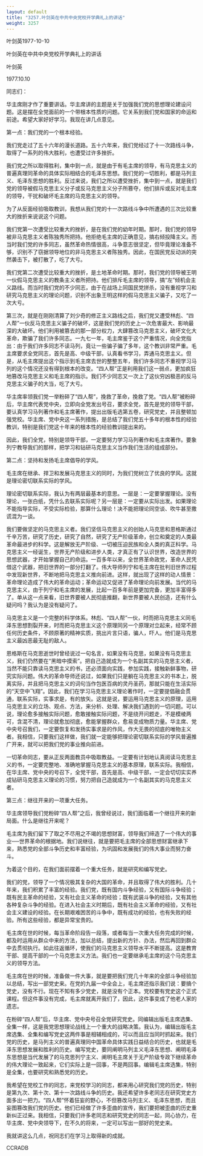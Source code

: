 ```yaml
---
layout: default
title: "3257.叶剑英在中共中央党校开学典礼上的讲话"
weight: 3257
---
```


叶剑英1977-10-10

叶剑英在中共中央党校开学典礼上的讲话

叶剑英

1977.10.10

同志们：

华主席刚才作了重要讲话。华主席讲的主题是关于加强我们党的思想理论建设问题。这是摆在全党面前的一个带根本性质的问题。它关系到我们党和国家的命运和前途。希望大家好好学习。我现在讲几点意见。

第一点：我们党的一个根本经验。

我们党走过了五十六年的漫长道路。五十六年来，我们党经过了十一次路线斗争，取得了一系列的伟大胜利，也遭受过许多挫折。

我们党之所以取得胜利，集中到一点，就是由于有毛主席的领导，有马克思主义的普遍真理同革命的具体实际相结合的毛泽东思想。我们党的一切胜利，都是马列主义、毛泽东思想的胜利。反过来说，我们之所以遭受挫折，集中到一点，就是我们党的领导被假马克思主义分子或反马克思主义分子所篡夺，他们排斥或反对毛主席的领导，干扰和破坏毛主席的马克思主义的领导。

为了从反面经验吸取教训，我想从我们党的十一次路线斗争中所遭遇的三次比较重大的挫折来说说这个问题。

我们党第一次遭受比较重大的挫折，是在我们党的幼年时期。那时，我们党的领导被非马克思主义者陈独秀所把持。他拒绝毛主席的正确意见，搞右倾投降主义。而当时我们党的许多同志，虽然革命热情很高，斗争意志很坚定，但毕竟理论准备不够，识别不了窃据领导地位的非马克思主义者陈独秀。因此，在国民党反动派的突然袭击下，被打散了，吃了大亏。

我们党第二次遭受比较重大的挫折，是土地革命时期。那时，我们党的领导被王明一伙假马克思主义的教条主义者所把持。他们排斥毛主席的领导，搞“左”倾机会主义路线。而当时我们党的不少同志，由于在战场上同国民党拼杀，没有重视学习和研究马克思主义的理论问题，识别不出象王明这样的假马克思主义骗子，又吃了一次大亏。

第三次，就是在刚刚清算了刘少奇的修正主义路线之后，我们党又遭受林彪、“四人帮”一伙反马克思主义骗子的破坏，这是我们党的历史上一次危害最大、影响最深的大破坏。他们利用被篡去的那一部分权力，大肆篡改马克思主义，破坏文化大革命，欺骗了我们许多同志。一九七一年，毛主席鉴于这个严重情况，向全党指出：由于我们许多同志不读马列，竟让一些骗子骗了多年，这个教训非常严重。毛主席要求全党同志，首先是高、中级干部，认真看书学习，弄通马克思主义。但是，从毛主席提出这个指示到毛主席去世的整整五年，我们许多同志不重视学习马列的这个情况还没有得到根本的改变。“四人帮”正是利用我们这一弱点，更加疯狂地篡改马克思主义和毛主席的指示。我们不少同志又一次上了这伙穷凶极恶的反马克思主义骗子的大当，吃了大亏。

华主席率领我们党一举粉碎了“四人帮”，挽救了革命，挽救了党。“四人帮”被粉碎后，华主席代表党中央，立即向全党发出号召，要求全党，首先是党的领导干部，要认真学习马列著作和毛主席著作，提出出版毛选第五卷，研究党史，并且整顿加强党校。华主席、党中央这一系列措施，是总结了我们党五十多年的根本性的经验教训，特别是我们党这十年来的根本性的经验教训提出来的。

因此，我们全党，特别是领导干部，一定要努力学习马列著作和毛主席著作。要象列宁教导我们的那样，把学习和钻研马克思主义当作我们生活的组成部分。

第二点：坚持和发扬毛主席倡导的学风。

毛主席在继承、捍卫和发展马克思主义的同时，为我们党树立了优良的学风。这就是理论密切联系实际的学风。

理论密切联系实际，我认为有两层最基本的意思。一层是：一定要掌握理论。没有理论，一张白纸，凭什么去联系实际呢？另一层是：一定要从实际出发。如果理论不能指导实际，不受实际检验，那算什么理论！决不能把理论同空谈、吹牛甚至撒谎混为一谈。

我们要做坚定的马克思主义者。我们坚信马克思主义的创始人马克思和恩格斯通过千辛万苦，研究了历史，研究了自然，研究了无产阶级革命，创立和奠定的人类最革命最进步的科学。这是解放无产阶级、一切被压迫民族和全人类的真正科学。马克思主义一经诞生，世界无产阶级和进步人类，才真正有了认识世界，改造世界的思想武器，才开始掌握自己的命运。一百多年以来，全世界革命政党，革命人民凭借这个武器，把旧世界的一部分打翻了。伟大导师列宁和毛主席在批判旧世界过程中发现新世界，不断地把马克思主义推向前进。这样，就出现了这样的动人情景：革命理论造成了伟大的革命运动；革命运动又促进了革命理论向前发展。当代的马克思主义，由于列宁和毛主席的发展，比起一百多年前是更加完备，更加丰富得多了。单从这一点来看，旧世界要被人民彻底推翻，新世界要被人民创造，还有什么疑问吗？我认为是没有疑问了。

马克思主义是一个完整的科学体系。林彪、“四人帮”一伙，时而把马克思主义同毛泽东思想割裂开来，时而把马克思主义这个原理同另一个原理对立起来，经常不顾任何历史条件，不顾原著的精神实质，挑出片言只语，骗人，吓人。他们是马克思主义最凶恶最无耻的敌人。

恩格斯在马克思逝世时曾经说过一句名言，如果没有马克思，如果没有马克思主义，我们仍然要在“黑暗中摸索”。把自己造就成为一个名副其实的马克思主义者，当然不能只靠读马克思主义的书，还必须面向实践，参加实践，接触新鲜事物，研究实际问题。伟大的革命导师还说过，如果我们只是躺在马克思主义的书本上，脱离实际，并且把马克思主义的词句当作包医百病的灵丹圣药，那就只能在生活实际的“天空中飞翔”。因此，我们在学习马克思主义理论著作时，一定要提倡融会贯通，联系实际，实事求是，有的放矢。这就是说，要运用马克思主义的原理，运用马克思主义的立场、观点、方法，来分析、处理、解决我们遇到的一切问题。可以说，理论愈多接触实际问题，愈敢接触实际问题，不是绕开问题走，不是模棱两可，含混不清，理论就愈加彻底，愈能掌握群众，愈易变成物质力量。华主席、党中央号召我们，一定要恢复和发扬实事求是的作风，作大无畏的彻底的唯物主义者。我相信，只要我们这样做，我们就一定能够把理论密切联系实际的学风普遍推广开来，就可以把我们党的事业推向前进。

一切革命同志，要从正反两面教员中吸取教益。一定要有计划地认真阅读马克思主义的书，一定要完整地、准确地掌握马克思主义的基本原理，联系实际。我相信，在华主席、党中央的号召下，全党干部，首先是高、中级干部，一定会切切实实养成钻研马克思主义理论的习惯，努力把自己造就成为一个名副其实的马克思主义者。

第三点：继往开来的一项重大任务。

华主席领导我们党粉碎“四人帮”之后，我曾经说过，我们面临着一个继往开来的新局面。什么是继往开来呢？

毛主席为我们留下了取之不尽用之不竭的思想财富，领导我们缔造了一个伟大的事业──世界革命的根据地。我们说继往，就是要把毛主席的全部思想财富继承下来，熟悉党的全部斗争历史和丰富经验，为巩固和发展我们的伟大事业而努力奋斗。

为着这个目的，在我们面前摆着一个重大任务，就是研究和编写党史。

我们的党，领导了一个情况极其复杂的大国的革命，并且取得了伟大的胜利。几十年来，我们积累了丰富的经验。我们党，既有国内斗争经验，又有国际斗争经验；既有民主革命的经验，又有社会主义革命的经验；既有武装斗争的经验，又有其他各种复杂斗争的经验。在进入社会主义时期后，既有社会主义革命的经验，又有社会主义建设的经验。在长期艰难困苦的斗争中，既有成功的经验，也有失败的经验。所有这些经验，都是异常宝贵的。

毛主席在世的时候，每当革命阶段告一段落，或者每当一次重大任务完成的时候，都及时运用从群众中来的方法，加以总结，提出新的方针、办法，然后再回到群众中去贯彻执行。如此往返循环，使我们的马克思主义领导水平不断提高。这是教育干部、提高干部的一个马克思主义方法。我们也一定要继承毛主席的这个马克思主义的领导方法。

毛主席在世的时候，准备做一件大事，就是要把我们党几十年来的全部斗争经验加以总结，写出一部党史来。在党的九届一中全会上，毛主席还指示我们说：要搞个党史，没有不行。现在不知有多少党史，就是没有个正本。党校要有党史这个正式课程。但这件事没有完成，毛主席就离开我们了，因此，这件事变成了他老人家的遗志。

在粉碎“四人帮”后，华主席、党中央号召全党研究党史。同编辑出版毛主席选集、全集一样，这是我党思想理论战线上一个重大的战略决策。我认为，编辑出版毛主席选集、全集和编写党史这两件事是相辅相成的，可以而且应当同时抓起来。我们党的历史，是马列主义的普遍真理同中国革命具体实践日益结合的历史，也就是毛泽东思想发展和胜利的历史。编写党史，要同阐明马列主义毛泽东思想、阐明毛泽东思想是当代发展了的马克思列宁主义、阐明毛主席关于无产阶级专政下继续革命的伟大理论一致起来，它们实际上是一回事，不是两回事。编辑毛主席选集，特别是全集，也要研究和熟悉党的历史。

我希望在党校工作的同志，来党校学习的同志，都来用心研究我们党的历史，特别是第九次、第十次、第十一次路线斗争的历史。我还希望许多老同志在研究党史方面多出一把力。“四人帮”怀着狂妄的野心，不但篡改马列主义、毛泽东思想，而且妄图篡改我们党的历史。他们已经做了许多歪曲的宣传，我们要把被歪曲的历史重新纠正过来。我相信，只要我们许多老同志和研究党史的同志一起，同心协力，在华主席、党中央领导下，在不久的将来，一定可以写出一部好的党史来。

我就讲这么几点，祝同志们在学习上取得新的成就。

CCRADB

